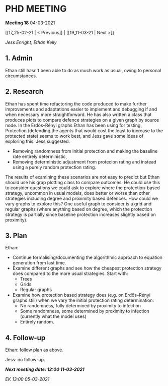 # PHD MEETING

__Meeting 18__
04-03-2021

[[17_25-02-21 | < Previous]] | [[19_11-03-21 | Next >]]

_Jess Enright,_
_Ethan Kelly_


## 1. Admin

Ethan still hasn't been able to do as much work as usual, owing to personal circumstances.


## 2. Research

Ethan has spent time refactoring the code produced to make further improvements and adaptations easier to implement and debugging if and when necessary more straightforward. He has also written a class that produces plots to compare defence strategies on a given graph by source node. In the Erdős–Rényi graphs Ethan has been using for testing, Protection (defending the agents that would cost the least to increase to the protected state) seems to work best, and Jess gave some ideas of exploring this. Jess suggested:
* Removing randomness from initial protection and making the baseline rate entirely deterministic,
* Removing deterministic adjustment from protecion rating and instead using a purely random protection rating.

The results of examining these scenarios are not easy to predict but Ethan should use his grap plotting class to compare outcomes. He could use this to consider questions we could ask to explore where the protection-based strategy, uncommon in usual models, does better or worse than other strategies including degree and proximity based defences. How could we vary graphs to explore this? One useful graph to consider is a grid and regular graphs (where anything based on degree, which the protection strategy is partially since baseline protection increases slightly based on proximity).

## 3. Plan
Ethan: 
* Continue formalising/documenting the algorithmic approach to equation generation from last time.
* Examine different graphs and see how the cheapest protection strategy does compared to the more usual strategies. Start with:
    * Trees
    * Grids
    * Regular graphs
* Examine how protection based strategy does (e.g. on Erdős–Rényi graphs still) when we vary the initial protection rating determination:
    * No randomness, fully determined by proximity to infection
    * Some randomness, some determined by proximity to infection (currently what the model uses)
    * Entirely random.

## 4. Follow-up

Ethan: follow plan as above.

Jess: no follow-up.

**_Next meeting date: 12:00 11-03-2021_**



_EK 13:00 05-03-2021_
